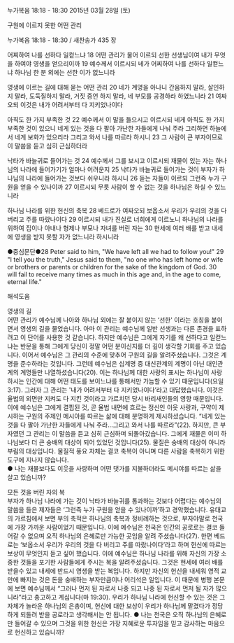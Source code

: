 누가복음 18:18 - 18:30 
2015년 03월 28일 (토)

구원에 이르지 못한 어떤 관리



누가복음 18:18 - 18:30 / 새찬송가 435 장


어찌하여 나를 선하다 일컫느냐
18 어떤 관리가 물어 이르되 선한 선생님이여 내가 무엇을 하여야 영생을 얻으리이까 19 예수께서 이르시되 네가 어찌하여 나를 선하다 일컫느냐 하나님 한 분 외에는 선한 이가 없느니라 

영생에 이르는 길에 대해 묻는 어떤 관리
20 네가 계명을 아나니 간음하지 말라, 살인하지 말라, 도둑질하지 말라, 거짓 증언 하지 말라, 네 부모를 공경하라 하였느니라 21 여짜오되 이것은 내가 어려서부터 다 지키었나이다 

아직도 한 가지 부족한 것
22 예수께서 이 말을 들으시고 이르시되 네게 아직도 한 가지 부족한 것이 있으니 네게 있는 것을 다 팔아 가난한 자들에게 나눠 주라 그리하면 하늘에서 네게 보화가 있으리라 그리고 와서 나를 따르라 하시니 23 그 사람이 큰 부자이므로 이 말씀을 듣고 심히 근심하더라 

낙타가 바늘귀로 들어가는 것
24 예수께서 그를 보시고 이르시되 재물이 있는 자는 하나님의 나라에 들어가기가 얼마나 어려운지 25 낙타가 바늘귀로 들어가는 것이 부자가 하나님의 나라에 들어가는 것보다 쉬우니라 하시니 26 듣는 자들이 이르되 그런즉 누가 구원을 얻을 수 있나이까 27 이르시되 무릇 사람이 할 수 없는 것을 하나님은 하실 수 있느니라 

하나님 나라를 위한 헌신의 축복
28 베드로가 여짜오되 보옵소서 우리가 우리의 것을 다 버리고 주를 따랐나이다 29 이르시되 내가 진실로 너희에게 이르노니 하나님의 나라를 위하여 집이나 아내나 형제나 부모나 자녀를 버린 자는 30 현세에 여러 배를 받고 내세에 영생을 받지 못할 자가 없느니라 하시니라

●중심문단●28  Peter said to him, "We have left all we had to follow you!" 29 "I tell you the truth," Jesus said to them, "no one who has left home or wife or brothers or parents or children for the sake of the kingdom of God. 30 will fail to receive many times as much in this age and, in the age to come, eternal life."

해석도움





영생의 길  
어떤 관리가 예수님께 나아와 하나님 외에는 잘 붙이지 않는 ‘선한' 이라는 호칭을 붙이면서 영생의 길을 물었습니다. 아마 이 관리는 예수님께 일반 선생과는 다른 존경을 표하려고 이 단어를 사용한 것 같습니다. 하지만 예수님은 그에게 자기를 왜 선하다고 일컫느냐는 반문을 통해 그에게 당신이 정말 어떤 분이신지를 더 깊이 생각할 기회를 주고 있습니다. 이어서 예수님은 그 관리의 수준에 맞추어 구원의 길을 알려주셨습니다. 그것은 계명을 준수하라는 것입니다. 그런데 예수님은 십계명 중 대신관계의 계명이 아닌 대인관계의 계명들만 나열하셨습니다(20). 이는 하나님께 대한 사랑의 표시는 하나님이 사랑하시는 인간에 대해 어떤 태도를 보이느냐를 통해서만 가늠할 수 있기 때문입니다(요일 3:17). 그러자 그 관리는 '내가 어려서부터 다 지키었나이다’라고 대답했습니다. 이것은 율법의 외면만 지켜도 다 지킨 것이라고 가르치던 당시 바리새인들의 영향 때문입니다. 이에 예수님은 그에게 결핍된 것, 곧 율법 내면에 흐르는 정신인 이웃 사랑과, 구약이 제시하는 구원의 주제인 메시아를 따르는 삶에 대해 분명하게 제시하셨습니다. “네게 있는 것을 다 팔아 가난한 자들에게 나눠 주라…그리고 와서 나를 따르라”(22). 하지만, 큰 부자였던 그 관리는 이 말씀을 듣고 심히 근심하며 되돌아갔습니다. 그에게 재물은 이미 하나님보다 더 큰 숭배의 대상이 되어 있었던 것입니다(25). 물질은 숭배의 대상이 아니라 부림의 대상입니다. 물질적 풍요 자체는 결코 축복이 아니며 다른 사람을 축복하기 위한 도구에 지나지 않습니다.   
● 나는 재물보다도 이웃을 사랑하며 어떤 댓가를 지불하더라도 메시야를 따르는 삶을 살고 있습니까?  

모든 것을 버린 자의 복  
부자가 하나님 나라에 가는 것이 낙타가 바늘귀를 통과하는 것보다 어렵다는 예수님의 말씀을 들은 제자들은 ‘그런즉 누가 구원을 얻을 수 있나이까’하고 경악했습니다. 유대교의 가르침에서 보면 부의 축적은 하나님의 축복과 정비례하는 것으로, 부자야말로 천국에 가장 가까운 사람이었기 때문입니다. 이에 예수님은 천국은 인간의 공로로는 결코 들어갈 수 없으며 오직 하나님의 은혜로만 가능한 곳임을 알려 주셨습니다(27). 한편 베드로는 ‘보옵소서 우리가 우리의 것을 다 버리고 주를 따랐나이다’라고 하며 헌신에 따르는 보상이 무엇인지 듣고 싶어 했습니다. 이에 예수님은 하나님 나라를 위해 자신의 가장 소중한 것들을 포기한 사람들에게 주시는 복을 알려주셨습니다. 그것은 현세에 여러 배를 받을수 있고 내세에 반드시 영생을 받는 복입니다. 하지만 자신의 헌신을 내세워 영적 교만에 빠지는 것은 돈을 숭배하는 부자만큼이나 어리석은 일입니다. 이 때문에 병행 본문에 보면 예수님께서 “그러나 먼저 된 자로서 나중 되고 나중 된 자로서 먼저 될 자가 많으니라”라고 충고하고 계십니다(마 19:30). 우리가 하나님 나라에 헌신할 수 있는 것은 그 자체가 놀라운 하나님의 은총이며, 헌신에 대한 보상이 우리가 하나님께 맡겼다가 정당하게 되돌려 받을 공로라고 생각해서는 안 됩니다. 
● 나는 천국은 오직 하나님의 은혜로만 들어갈 수 있으며 그것을 위한 헌신은 가장 지혜로운 투자임을 믿고 감사하는 마음으로 헌신하고 있습니까?